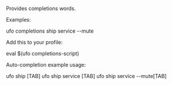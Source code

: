 Provides completions words.

Examples:

  ufo completions ship service --mute

Add this to your profile:

  eval $(ufo completions-script)

Auto-completion example usage:

  ufo ship [TAB]
  ufo ship service [TAB]
  ufo ship service --mute[TAB]

